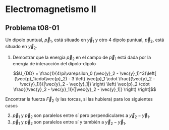 # Electromagnetismo II
## Problema t08-01

Un dipolo puntual, $`\vec{p}_1`$, está situado en $`\vec{y}_1`$  y otro 4
dipolo puntual, $`\vec{p}_2`$, está situado en $`\vec{y}_2`$.

1. Demostrar que la energía $`\vec{p}_2`$ en el campo de $`\vec{p}_1`$
está dada por la energía de interacción del dipolo-dipolo

```math
U_{DD}
=
\frac{1}{4\pi\varepsilon_0 (\vec{y}_2 - \vec{y}_1)^3}\left[
(\vec{p}_1\cdot\vec{p}_2)
-
3 \left(
\vec{p}_1 \cdot \frac{(\vec{y}_2 - \vec{y}_1)}{|\vec{y}_2 - \vec{y}_1|}
\right)
\left(
\vec{p}_2 \cdot \frac{(\vec{y}_2 - \vec{y}_1)}{|\vec{y}_2 - \vec{y}_1|}
\right)
\right]
```

Encontrar la fuerza $`\vec{F}_2`$ (y las torcas, si las hubiera) para los
siguientes casos

2. $`\vec{p}_1`$ y $`\vec{p}_2`$ son paralelos entre sí pero perpendiculares
a $`\vec{y}_2 - \vec{y}_1.`$
3. $`\vec{p}_1`$ y $`\vec{p}_2`$ son paralelos entre sí y también 
a $`\vec{y}_2 - \vec{y}_1.`$
